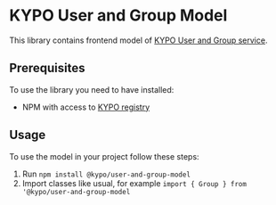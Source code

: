 # KYPO User and Group Model

This library contains frontend model of [KYPO User and Group service](https://gitlab.ics.muni.cz/kypo-crp/backend-java/kypo2-user-and-group).

## Prerequisites
To use the library you need to have installed:
* NPM with access to [KYPO registry](https://projects.ics.muni.cz/projects/kbase/knowledgebase/articles/153)

## Usage
To use the model in your project follow these steps:
1. Run `npm install @kypo/user-and-group-model`
2. Import classes like usual, for example `import { Group } from '@kypo/user-and-group-model`
